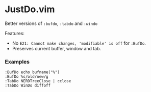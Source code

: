 JustDo.vim
=========

Better versions of `:bufdo`, `:tabdo` and `:windo`

Features:
* No `E21: Cannot make changes, 'modifiable' is off` for `:BufDo`.
* Preserves current buffer, window and tab.

### Examples

```vim
:BufDo echo bufname("%")
:BufDo %s/old/new/g
:TabDo NERDTreeClose | cclose
:TabDo WinDo diffoff

```

